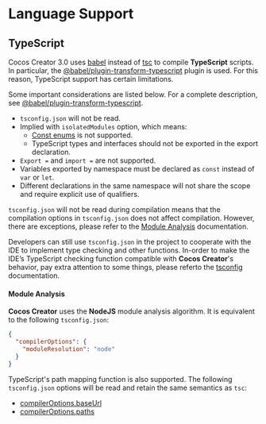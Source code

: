 # Language Support

## TypeScript

Cocos Creator 3.0 uses [babel](https://babeljs.io/) instead of [tsc](https://www.typescriptlang.org/) to compile __TypeScript__ scripts. In particular, the [@babel/plugin-transform-typescript](https://babeljs.io/docs/en/babel-plugin-transform-typescript) plugin is used. For this reason, TypeScript support has certain limitations.

Some important considerations are listed below.
For a complete description, see [@babel/plugin-transform-typescript](https://babeljs.io/docs/en/babel-plugin-transform-typescript).

- `tsconfig.json` will not be read.
- Implied with `isolatedModules` option, which means:
  - [Const enums](https://www.typescriptlang.org/docs/handbook/enums.html#const-enums) is not supported.
  - TypeScript types and interfaces should not be exported in the export declaration.
- `Export =` and `import =` are not supported.
- Variables exported by namespace must be declared as `const` instead of `var` or `let`.
- Different declarations in the same namespace will not share the scope and require explicit use of qualifiers.

`tsconfig.json` will not be read during compilation means that the compilation options in `tsconfig.json` does not affect compilation.
However, there are exceptions, please refer to the [Module Analysis](####ModuleAnalysis) documentation.

Developers can still use `tsconfig.json` in the project to cooperate with the IDE to implement type checking and other functions.
In-order to make the IDE’s TypeScript checking function compatible with __Cocos Creator__'s behavior, pay extra attention to some things, please referto the [tsconfig](./tsconfig.md) documentation.

#### Module Analysis

__Cocos Creator__ uses the __NodeJS__ module analysis algorithm.
It is equivalent to the following `tsconfig.json`:

```json
{
  "compilerOptions": {
    "moduleResolution": "node"
  }
}
```

TypeScript's path mapping function is also supported. The following `tsconfig.json` options will be read and retain the same semantics as `tsc`:

- [compilerOptions.baseUrl](https://www.typescriptlang.org/docs/handbook/module-resolution.html#base-url)
- [compilerOptions.paths](https://www.typescriptlang.org/docs/handbook/module-resolution.html#path-mapping)
